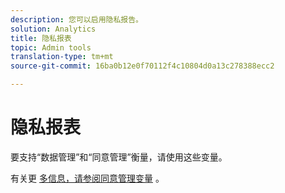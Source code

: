 ```yaml
---
description: 您可以启用隐私报告。
solution: Analytics
title: 隐私报表
topic: Admin tools
translation-type: tm+mt
source-git-commit: 16ba0b12e0f70112f4c10804d0a13c278388ecc2

---
```



# 隐私报表

要支持“数据管理”和“同意管理”衡量，请使用这些变量。

有关更 [多信息，请参阅同意管理变量](/help/admin/c-data-governance/consent-variables.md) 。

